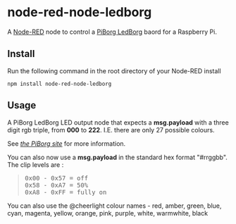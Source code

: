 node-red-node-ledborg
=====================

A <a href="http://nodered.org" target="_new">Node-RED</a> node to control a <a href="https://www.piborg.org/ledborg" target="_new">PiBorg LedBorg</a> baord for a Raspberry Pi.

Install
-------

Run the following command in the root directory of your Node-RED install

    npm install node-red-node-ledborg


Usage
-----

A PiBorg LedBorg LED output node that expects a <b>msg.payload</b> with a three digit rgb triple, from <b>000</b> to <b>222</b>. I.E. there are only 27 possible colours.

See <i><a href="http://www.piborg.com/ledborg/install" target="_new">the PiBorg site</a></i> for more information.

You can also now use a <b>msg.payload</b> in the standard hex format "#rrggbb". The clip levels are :

><pre>0x00 - 0x57 = off<br/>0x58 - 0xA7 = 50%<br/>0xA8 - 0xFF = fully on</pre>

You can also use the @cheerlight colour names - red, amber, green, blue, cyan, magenta, yellow, orange, pink, purple, white, warmwhite, black
